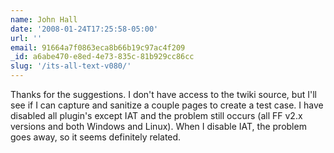 ```yaml
---
name: John Hall
date: '2008-01-24T17:25:58-05:00'
url: ''
email: 91664a7f0863eca8b66b19c97ac4f209
_id: a6abe470-e8ed-4e73-835c-81b929cc86cc
slug: '/its-all-text-v080/'
---
```


Thanks for the suggestions. I don't have access to the twiki source, but I'll
see if I can capture and sanitize a couple pages to create a test case. I have
disabled all plugin's except IAT and the problem still occurs (all FF v2.x
versions and both Windows and Linux). When I disable IAT, the problem goes
away, so it seems definitely related.
